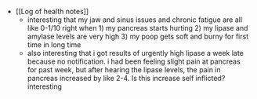  * [[Log of health notes]]
    * interesting that my jaw and sinus issues and chronic fatigue are all like 0-1/10 right when 1) my pancreas starts hurting 2) my lipase and amylase levels are very high 3) my poop gets soft and burny for first time in long time
    * also interesting that i got results of urgently high lipase a week late because no notification. i had been feeling slight pain at pancreas for past week, but after hearing the lipase levels, the pain in pancreas increased by like 2-4. Is this increase self inflicted? interesting